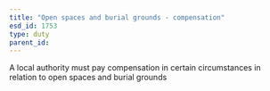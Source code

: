 ```yaml
---
title: "Open spaces and burial grounds - compensation"
esd_id: 1753
type: duty
parent_id:  
---
```


A local authority must pay compensation in certain circumstances in relation to open spaces and burial grounds

